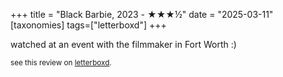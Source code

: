 +++
title = "Black Barbie, 2023 - ★★★½"
date = "2025-03-11"
[taxonomies]
tags=["letterboxd"]
+++

watched at an event with the filmmaker in Fort Worth :)

<small>see this review on <a href="https://letterboxd.com/nonmodernist/film/black-barbie-2023/">letterboxd</a>.</small>